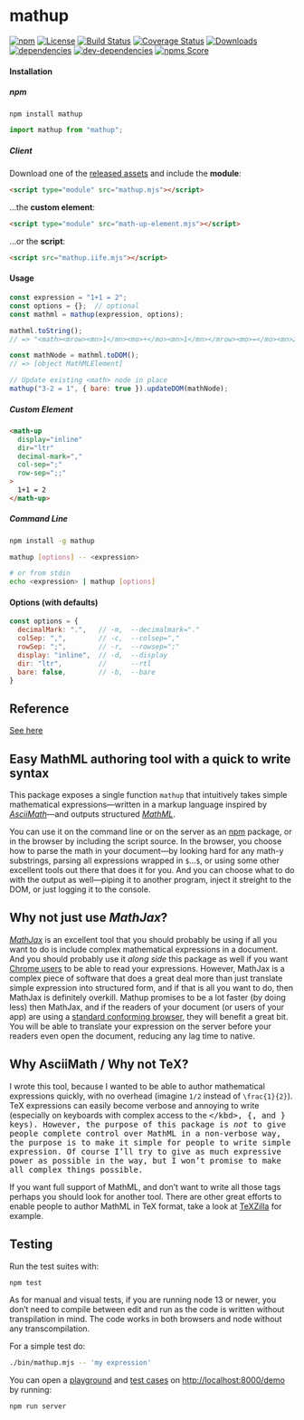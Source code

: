 mathup
======

[![npm](https://img.shields.io/npm/v/mathup.svg)](https://www.npmjs.com/package/mathup)
[![License](https://img.shields.io/npm/l/mathup)](LICENSE)
[![Build Status](https://travis-ci.org/runarberg/mathup.svg?branch=master)](https://travis-ci.org/runarberg/mathup)
[![Coverage Status](https://coveralls.io/repos/github/runarberg/mathup/badge.svg)](https://coveralls.io/github/runarberg/mathup)
[![Downloads](https://img.shields.io/npm/dm/mathup)](https://npm-stat.com/charts.html?package=mathup)  
[![dependencies](https://david-dm.org/runarberg/mathup/status.svg)](https://david-dm.org/runarberg/mathup)
[![dev-dependencies](https://david-dm.org/runarberg/mathup/dev-status.svg)](https://david-dm.org/runarberg/mathup?type=dev)
[![npms Score](https://badges.npms.io/mathup.svg)](https://api.npms.io/v2/package/mathup)

#### Installation ####

##### npm #####

```bash
npm install mathup
```

```js
import mathup from "mathup";
```

##### Client #####

Download one of the [released assets](https://github.com/runarberg/mathup/releases)
and include the **module**:

```html
<script type="module" src="mathup.mjs"></script>
```

…the **custom element**:

```html
<script type="module" src="math-up-element.mjs"></script>
```

…or the **script**:

```html
<script src="mathup.iife.mjs"></script>
```

#### Usage ####

```js
const expression = "1+1 = 2";
const options = {};  // optional
const mathml = mathup(expression, options);

mathml.toString();
// => "<math><mrow><mn>1</mn><mo>+</mo><mn>1</mn></mrow><mo>=</mo><mn>2</mn></math>"

const mathNode = mathml.toDOM();
// => [object MathMLElement]

// Update existing <math> node in place
mathup("3-2 = 1", { bare: true }).updateDOM(mathNode);
```


##### Custom Element #####

```html
<math-up
  display="inline"
  dir="ltr"
  decimal-mark=","
  col-sep=";"
  row-sep=";;"
>
  1+1 = 2
</math-up>
```

##### Command Line #####

```bash
npm install -g mathup

mathup [options] -- <expression>

# or from stdin
echo <expression> | mathup [options]
```

#### Options (with defaults) ####

```js
const options = {
  decimalMark: ".",   // -m,  --decimalmark="."
  colSep: ",",        // -c,  --colsep=","
  rowSep: ";",        // -r,  --rowsep=";"
  display: "inline",  // -d,  --display
  dir: "ltr",         //      --rtl
  bare: false,        // -b,  --bare
}
```

Reference
---------

[See here](http://runarberg.github.io/mathup/#reference)


Easy MathML authoring tool with a quick to write syntax
-------------------------------------------------------

This package exposes a single function `mathup` that intuitively takes
simple mathematical expressions—written in a markup language inspired
by [*AsciiMath*](http://asciimath.org/)—and outputs structured
[*MathML*](http://www.w3.org/Math/).

You can use it on the command line or on the server as an
[npm](https://npmjs.com) package, or in the browser by including the
script source. In the browser, you choose how to parse the math in
your document—by looking hard for any math-y substrings, parsing all
expressions wrapped in `$`…`$`, or using some other excellent tools out
there that does it for you. And you can choose what to do with the
output as well—piping it to another program, inject it streight to the
DOM, or just logging it to the console.


Why not just use *MathJax*?
---------------------------

[*MathJax*](http://www.mathjax.org/) is an excellent tool that you
should probably be using if all you want to do is include complex
mathematical expressions in a document. And you should probably use it
*along side* this package as well if you want
[Chrome users](http://www.chromestatus.com/features/5240822173794304)
to be able to read your expressions. However, MathJax is a complex
piece of software that does a great deal more than just translate
simple expression into structured form, and if that is all you want to
do, then MathJax is definitely overkill. Mathup promises to be a
lot faster (by doing less) then MathJax, and if the readers of your
document (or users of your app) are using a
[standard conforming browser](http://caniuse.com/#feat=mathml), they
will benefit a great bit. You will be able to translate your
expression on the server before your readers even open the document,
reducing any lag time to native.


Why AsciiMath / Why not TeΧ?
----------------------------

I wrote this tool, because I wanted to be able to author mathematical
expressions quickly, with no overhead (imagine `1/2` instead of
`\frac{1}{2}`). TeΧ expressions can easily become verbose and annoying
to write (especially on keyboards with complex access to the
<kbd>\</kbd>, <kbd>{</kbd>, and <kbd>}</kbd> keys). However, the
purpose of this package is *not* to give people complete control over
MathML in a non-verbose way, the purpose is to make it simple for
people to write simple expression. Of course I’ll try to give as much
expressive power as possible in the way, but I won’t promise to make
all complex things possible.

If you want full support of MathML, and don’t want to write all those
tags perhaps you should look for another tool. There are other great
efforts to enable people to author MathML in TeX format, take a look
at [TeXZilla](https://github.com/fred-wang/TeXZilla) for example.


Testing
-------

Run the test suites with:

```bash
npm test
```

As for manual and visual tests, if you are running node 13 or newer,
you don’t need to compile between edit and run as the code is written
without transpilation in mind. The code works in both browsers and
node without any transcompilation.

For a simple test do:

```bash
./bin/mathup.mjs -- 'my expression'
```

You can open a
[playground](http://localhost:8000/demo/playground.html) and [test
cases](http://localhost:8000/demo/test-cases.html) on
<http://localhost:8000/demo> by running:

```bash
npm run server
```
